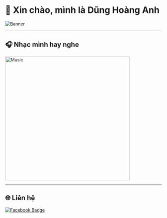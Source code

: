 # 🎵 Xin chào, mình là Dũng Hoàng Anh  

![Banner](https://i.imgur.com/xxxxxx.png)

---

## 🎧 Nhạc mình hay nghe
<a href="[https://www.youtube.com/watch?v=dQw4w9WgXcQ](https://www.youtube.com/watch?v=pDddlvCfTiw&list=RDGMEMHDXYb1_DDSgDsobPsOFxpAVMpDddlvCfTiw&start_radio=1)" target="_blank">
  <img src="https://img.youtube.com/vi/dQw4w9WgXcQ/0.jpg" alt="Music" width="400"/>
</a>

---

## 🌐 Liên hệ
[![Facebook Badge](https://img.shields.io/badge/Facebook-1877F2?style=for-the-badge&logo=facebook&logoColor=white)](https://www.facebook.com/DUNGHA2300)  
